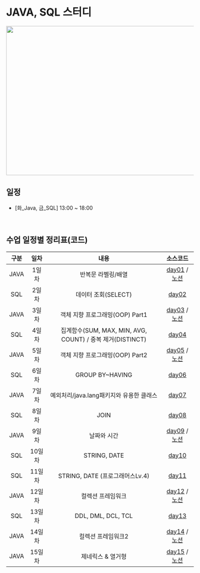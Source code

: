 # JAVA, SQL 스터디

<img src="https://images.unsplash.com/photo-1484417894907-623942c8ee29?ixlib=rb-4.0.3&q=85&fm=jpg&crop=entropy&cs=srgb&w=6000" width="800" height="400"/>

## 일정
- [화_Java, 금_SQL] 13:00 ~ 18:00
</br>

## 수업 일정별 정리표(코드)

| 구분 |  일차  |          내용          |     소스코드      |
| :--: | :----: | :--------------------: | :---------------: |
|  JAVA  | 1일차  | 반복문 라벨링/배열      | [day01](https://github.com/choiyuran/study_java/tree/main/week01/programmers) / [노션](https://choiyuran.notion.site/3fe484d19cf74a66995937789463febd?pvs=4) |
|  SQL  | 2일차  | 데이터 조회(SELECT)    | [day02](https://choiyuran.notion.site/select-86c7047756854f13900cd59216204e58?pvs=4) |
|  JAVA  | 3일차  | 객체 지향 프로그래밍(OOP) Part1  | [day03](https://github.com/choiyuran/study_java/tree/main/week02/oop) / [노션](https://choiyuran.notion.site/OOP-0e16aac9298541ada939686443e73a67?pvs=4) |
|  SQL  | 4일차  | 집계함수(SUM, MAX, MIN, AVG, COUNT) / 중복 제거(DISTINCT)      | [day04](https://choiyuran.notion.site/SUM-MAX-MIN-AVG-COUNT-DISTINCT-4dcbf0e256d74631880809c8014f74a4?pvs=4) |
|  JAVA  | 5일차  | 객체 지향 프로그래밍(OOP) Part2 | [day05](https://github.com/choiyuran/study_java/tree/main/week03/oop2) / [노션](https://choiyuran.notion.site/OOP-Part2-c5627a46fcf148ffaa27727b0b71a0ca?pvs=4) |
|  SQL  | 6일차  |  GROUP BY~HAVING                    | [day06](https://choiyuran.notion.site/GROUP-BY-HAVING-9376c8274f6e431abff499fffe29bb4f?pvs=4) |
|  JAVA | 7일차  |  예외처리/java.lang패키지와 유용한 클래스   | [day07](https://choiyuran.notion.site/java-lang-90c6df571cb3498a8a3ffd95dfc6a546?pvs=4) |
|  SQL  | 8일차  |  JOIN                | [day08](https://choiyuran.notion.site/JOIN-32762dbbf24c48eba8c377836f35bbb5?pvs=4) |
|  JAVA  | 9일차  |  날짜와 시간     | [day09](https://github.com/choiyuran/study_java/tree/main/week05/dateTime) / [노션](https://choiyuran.notion.site/2a10cb2c35ea431b89db35d1054e6e61?pvs=4) |
|  SQL  | 10일차 |  STRING, DATE  | [day10](https://choiyuran.notion.site/STRING-DATE-00f3b934d5974674837f3dcc4b684335?pvs=4) |
|  SQL  | 11일차 |  STRING, DATE (프로그래머스Lv.4)   | [day11](https://choiyuran.notion.site/STRING-DATE-00f3b934d5974674837f3dcc4b684335?pvs=4) 
|  JAVA  | 12일차 |  컬렉션 프레임워크   | [day12](https://github.com/choiyuran/study_java/tree/main/week06Collection) / [노션](https://choiyuran.notion.site/c43259fd22874e53894df008d7a674fd?pvs=4) |
|  SQL  | 13일차 |  DDL, DML, DCL, TCL  | [day13](https://choiyuran.notion.site/DDL-DML-DCL-TCL-21b5edff9444424383f7568d83998a6f?pvs=4) 
|  JAVA  | 14일차 |  컬렉션 프레임워크2  | [day14](https://github.com/choiyuran/study_java/tree/main/week07Collection2) / [노션](https://choiyuran.notion.site/2-4938777720054cc2b1d2a41ceb89cf3d?pvs=4)
|  JAVA  | 15일차 |  제네릭스 & 열거형  | [day15](https://github.com/choiyuran/study_java/tree/main/week08) / [노션](https://choiyuran.notion.site/2-4938777720054cc2b1d2a41ceb89cf3d?pvs=4)





